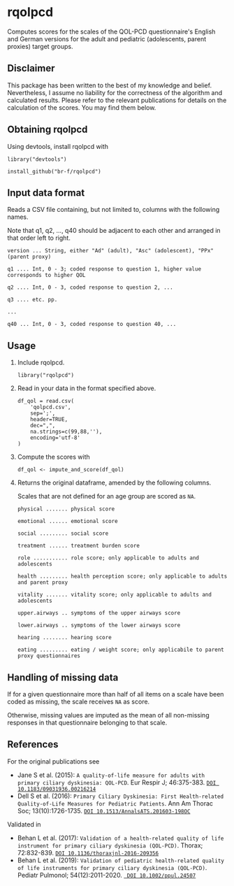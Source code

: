 # rqolpcd
Computes scores for the scales of the QOL-PCD questionnaire's English and German versions for the adult and pediatric (adolescents, parent proxies) target groups.

## Disclaimer
This package has been written to the best of my knowledge and belief. Nevertheless, I assume no liability for the correctness of the algorithm and calculated results. Please refer to the relevant publications for details on the calculation of the scores. You may find them below.

## Obtaining rqolpcd
Using devtools, install rqolpcd with

```
library("devtools")

install_github("br-f/rqolpcd")
```

## Input data format
Reads a CSV file containing, but not limited to, columns with the following names.

Note that q1, q2, ..., q40 should be adjacent to each other and arranged in that order left to right.

``version ... String, either "Ad" (adult), "Asc" (adolescent), "PPx" (parent proxy)``

``q1 .... Int, 0 - 3; coded response to question 1, higher value corresponds to higher QOL``

``q2 .... Int, 0 - 3, coded response to question 2, ...``

``q3 .... etc. pp.``

``...``

``q40 ... Int, 0 - 3, coded response to question 40, ...``

## Usage

1. Include rqolpcd.

    ``library("rqolpcd")``

2. Read in your data in the format specified above.

    ```
    df_qol = read.csv(
        'qolpcd.csv',
        sep=';',
        header=TRUE,
        dec=",",
        na.strings=c(99,88,''),
        encoding='utf-8'
    )
    ```

3. Compute the scores with

    ``df_qol <- impute_and_score(df_qol)``


4. Returns the original dataframe, amended by the following columns.

    Scales that are not defined for an age group are scored as ``NA``.

    ``physical ....... physical score``

    ``emotional ...... emotional score``

    ``social ......... social score``

    ``treatment ...... treatment burden score``

    ``role ........... role score; only applicable to adults and adolescents``

    ``health ......... health perception score; only applicable to adults and parent proxy``

    ``vitality ....... vitality score; only applicable to adults and adolescents``

    ``upper.airways .. symptoms of the upper airways score``

    ``lower.airways .. symptoms of the lower airways score``

    ``hearing ........ hearing score``

    ``eating ......... eating / weight score; only applicabile to parent proxy questionnaires``

## Handling of missing data
If for a given questionnaire more than half of all items on a scale have been coded as missing, the scale receives ``NA`` as score.

Otherwise, missing values are imputed as the mean of all non-missing responses in that questionnaire belonging to that scale.

## References
For the original publications see
- Jane S et al. (2015): ``A quality-of-life measure for adults with primary ciliary dyskinesia: QOL-PCD``. Eur Respir J; 46:375-383.
  [``DOI 10.1183/09031936.00216214``](doi.org/10.1183/09031936.00216214)
- Dell S et al. (2016): ``Primary Ciliary Dyskinesia: First Health-related Quality-of-Life Measures for Pediatric Patients``. Ann Am Thorac Soc; 13(10):1726-1735.
  [``DOI 10.1513/AnnalsATS.201603-198OC``](doi.org/10.1513/AnnalsATS.201603-198OC)

Validated in
- Behan L et al. (2017): ``Validation of a health-related quality of life instrument for primary ciliary dyskinesia (QOL-PCD)``. Thorax; 72:832-839.
  [``DOI 10.1136/thoraxjnl-2016-209356``](doi.org/10.1136/thoraxjnl-2016-209356)
- Behan L et al. (2019): ``Validation of pediatric health-related quality of life instruments for primary ciliary dyskinesia (QOL-PCD)``. Pediatr Pulmonol; 54(12):2011-2020.
 [`` DOI 10.1002/ppul.24507``](doi.org/10.1002/ppul.24507)
